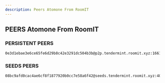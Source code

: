 ```yaml
---
description: Peers Atomone From RoomIT
---
```



## PEERS Atomone From RoomIT


### PERSISTENT PEERS
```bash
0e3d1ebae3e6ce65fe6d29b8c42e3291dc504b3b@p2p.tendermint.roomit.xyz:16611
```

### SEEDS PEERS
```bash
08bc9afd0cac4ae6cf8f1877920b0cc7e58a6f42@seeds.tendermint.roomit.xyz:40011
```